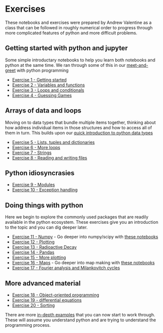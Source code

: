 # Exercises 

These notebooks and exercises were prepared by Andrew Valentine as a class that can be followed in roughly numerical order to progress through more complicated features of python and more difficult problems.
 
## Getting started with python and jupyter

Some simple introductary notebooks to help you learn both notebooks and python at the same time.
We ran through some of this in our [meet-and-greet](../FirstSteps/Introduction2Python/0-CharacteristicsOfPython) with python programming 

 - [Exercise 1 - Getting started](Ex01/Ex1-GettingStarted)
 - [Exercise 2 - Variables and functions](Ex02/Ex2-VariablesAndFunctions)
 - [Exercise 3 - Loops and conditionals](Ex03/Ex3-LoopsAndConditionals)
 - [Exercise 4 - Guessing Games](Ex04/Ex4-GuessingGames)

## Arrays of data and loops

Moving on to data types that bundle multiple items together, thinking about how address individual 
items in those structures and how to access all of them in turn. This builds upon our [quick introduction to python 
data types](../FirstSteps/Introduction2Python/5-PythonDataTypes)

 - [Exercise 5 - Lists, tuples and dictionaries](Ex05/Ex5-ListsEtc)
 - [Exercise 6 - More loops](Ex06/Ex6-MoreLoops)
 - [Exercise 7 - Strings](Ex07/Ex7-Strings)
 - [Exercise 8 - Reading and writing files](Ex08/Ex8-ReadWriteFiles)

## Python idiosyncrasies 

 - [Exercise 9 - Modules](Ex09/Ex9-Modules)
 - [Exercise 10 - Exception handling](Ex10/Ex10-Exceptions)

## Doing things with python 

Here we begin to explore the commonly used packages that are readily available in the python 
ecosystem. These exercises give you an introduction to the topic and you can dig deeper later.

 - [Exercise 11 - Numpy](Ex11/Ex11-numpy) - Go deeper into numpy/scipy with [these notebooks](../Themes/NumpyAndScipy/0-NumpyAndScipy) 
 - [Exercise 12 - Plotting](Ex12/Ex12-Plotting)
 - [Exercise 13 - Radioactive Decay](Ex13/Ex13-RadioactiveDecay)
 - [Exercise 14 - Pandas](Ex14/Ex14-PandasDatabases)
 - [Exercise 15 - More plotting](Ex15/Ex15-MorePlotting)
 - [Exercise 16 - Maps](Ex16/Ex16-Maps) - Go deeper into map making with [these notebooks](../Themes/Mapping/0-Maps_with_Cartopy)
 - [Exercise 17 - Fourier analysis and Milankovitch cycles](Ex17/Ex17-FourierAnalysis)

## More advanced material

 - [Exercise 18 - Object-oriented programming](Ex18/Ex18-Objects)
 - [Exercise 19 - differential equations](Ex19/Ex19-DifferentialEqs)
 - [Exercise 20 - Sorting](Ex20/Ex20-Sorting)

There are more [in-depth examples](../Themes/0-StartHere.md) that you can now start to work through. These will
assume you understand python and are trying to understand the programming process. 